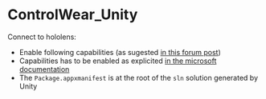 # ControlWear_Unity

Connect to hololens:
  - Enable following capabilities (as sugested [in this forum post](https://forums.hololens.com/discussion/3141/firewall-on-hololens))
  - Capabilities has to be enabled as explicited [in the microsoft documentation](https://docs.microsoft.com/en-us/windows/uwp/devices-sensors/enable-device-capabilities)
  - The `Package.appxmanifest` is at the root of the `sln` solution generated by Unity

